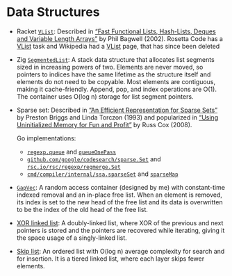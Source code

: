 # Data Structures

- Racket [`VList`](https://docs.racket-lang.org/functional-data-structures/VList.html):
  Described in [“Fast Functional Lists, Hash-Lists, Deques and Variable Length
  Arrays”](https://infoscience.epfl.ch/record/52465) by Phil Bagwell (2002).
  Rosetta Code has a [VList](https://rosettacode.org/wiki/VList) task and
  Wikipedia had a [VList](https://web.archive.org/web/20160811160743/https://en.wikipedia.org/wiki/VList)
  page, that has since been deleted

- Zig [`SegmentedList`](https://github.com/ziglang/zig/blob/master/lib/std/segmented_list.zig):
  A stack data structure that allocates list segments sized in increasing powers
  of two. Elements are never moved, so pointers to indices have the same
  lifetime as the structure itself and elements do not need to be copyable. Most
  elements are contiguous, making it cache-friendly. Append, pop, and index
  operations are O(1). The container uses O(log n) storage for list segment
  pointers.

- Sparse set: Described in [“An Efficient Representation for Sparse Sets”](https://dl.acm.org/doi/10.1145/176454.176484)
  by Preston Briggs and Linda Torczon (1993) and popularized in [“Using
  Uninitialized Memory for Fun and Profit”](https://research.swtch.com/sparse)
  by Russ Cox (2008).

  Go implementations:
  - [`regexp.queue`](https://github.com/golang/go/blob/master/src/regexp/exec.go)
    and [`queueOnePass`](https://github.com/golang/go/blob/master/src/regexp/onepass.go)
  - [`github.com/google/codesearch/sparse.Set`](https://github.com/google/codesearch/blob/master/sparse/set.go)
    and [`rsc.io/rsc/regexp/regmerge.Set`](https://github.com/rsc/rsc/blob/master/regexp/regmerge/sparse.go)
  - [`cmd/compiler/internal/ssa.sparseSet`](https://github.com/golang/go/blob/master/src/cmd/compile/internal/ssa/sparseset.go)
    and [`sparseMap`](https://github.com/golang/go/blob/master/src/cmd/compile/internal/ssa/sparsemap.go)

- [`GapVec`](https://github.com/thaliaarchi/rust-sketches/blob/main/gap-vec/src/gap_vec.rs):
  A random access container (designed by me) with constant-time indexed removal
  and an in-place free list. When an element is removed, its index is set to the
  new head of the free list and its data is overwritten to be the index of the
  old head of the free list.

- [XOR linked list](https://en.wikipedia.org/wiki/XOR_linked_list): A
  doubly-linked list, where XOR of the previous and next pointers is stored and
  the pointers are recovered while iterating, giving it the space usage of a
  singly-linked list.

- [Skip list](https://en.wikipedia.org/wiki/Skip_list): An ordered list with
  O(log n) average complexity for search and for insertion. It is a tiered
  linked list, where each layer skips fewer elements.
